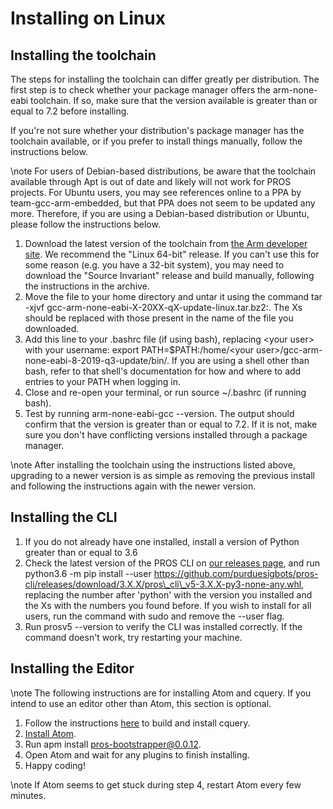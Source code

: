 Installing on Linux
===================

Installing the toolchain
------------------------

The steps for installing the toolchain can differ greatly per
distribution. The first step is to check whether your package manager
offers the arm-none-eabi toolchain. If so, make sure that the version
available is greater than or equal to 7.2 before installing.

If you're not sure whether your distribution's package manager has the
toolchain available, or if you prefer to install things manually, follow
the instructions below.

\note
    For users of Debian-based distributions, be aware that the toolchain
    available through Apt is out of date and likely will not work for PROS
    projects. For Ubuntu users, you may see references online to a PPA by
    team-gcc-arm-embedded, but that PPA does not seem to be updated any
    more. Therefore, if you are using a Debian-based distribution or
    Ubuntu, please follow the instructions below.

1.  Download the latest version of the toolchain from [the Arm developer
    site](https://developer.arm.com/tools-and-software/open-source-software/developer-tools/gnu-toolchain/gnu-rm/downloads).
    We recommend the "Linux 64-bit" release. If you can't use this for
    some reason (e.g. you have a 32-bit system), you may need to
    download the "Source Invariant" release and build manually,
    following the instructions in the archive.
2.  Move the file to your home directory and untar it using the command
    tar -xjvf gcc-arm-none-eabi-X-20XX-qX-update-linux.tar.bz2:. The Xs
    should be replaced with those present in the name of the file you
    downloaded.
3.  Add this line to your .bashrc file (if using bash), replacing
    \<your user\> with your username:
    export PATH=\$PATH:/home/\<your user\>/gcc-arm-none-eabi-8-2019-q3-update/bin/.
    If you are using a shell other than bash, refer to that shell's
    documentation for how and where to add entries to your PATH when
    logging in.
4.  Close and re-open your terminal, or run source \~/.bashrc (if
    running bash).
5.  Test by running arm-none-eabi-gcc --version. The output should
    confirm that the version is greater than or equal to 7.2. If it is
    not, make sure you don't have conflicting versions installed through
    a package manager.

\note
    After installing the toolchain using the instructions listed above,
    upgrading to a newer version is as simple as removing the previous
    install and following the instructions again with the newer version.

Installing the CLI
------------------

1.  If you do not already have one installed, install a version of
    Python greater than or equal to 3.6
2.  Check the latest version of the PROS CLI on [our releases
    page](https://github.com/purduesigbots/pros-cli3/releases/latest),
    and run
    python3.6 -m pip install --user https://github.com/purduesigbots/pros-cli/releases/download/3.X.X/pros\_cli\_v5-3.X.X-py3-none-any.whl,
    replacing the number after 'python' with the version you installed
    and the Xs with the numbers you found before. If you wish to install
    for all users, run the command with sudo and remove the --user flag.
3.  Run prosv5 --version to verify the CLI was installed correctly. If
    the command doesn't work, try restarting your machine.

Installing the Editor
---------------------

\note
    The following instructions are for installing Atom and cquery. If you
    intend to use an editor other than Atom, this section is optional.

1.  Follow the instructions
    [here](https://github.com/cquery-project/cquery/wiki/Building-cquery)
    to build and install cquery.
2.  [Install Atom](https://atom.io).
3.  Run apm install pros-bootstrapper@0.0.12.
4.  Open Atom and wait for any plugins to finish installing.
5.  Happy coding!

\note
    If Atom seems to get stuck during step 4, restart Atom every few
    minutes.
